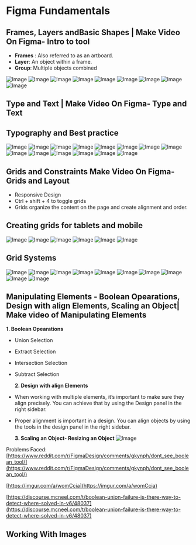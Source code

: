 # Figma Fundamentals

## Frames, Layers andBasic Shapes | Make Video On Figma- Intro to tool

- **Frames** : Also referred to as an artboard.
- **Layer**: An object within a frame.
- **Group**: Multiple objects combined

![Image](./Imgs/1.png)
![Image](./Imgs/2.png)
![Image](./Imgs/3.png)
![Image](./Imgs/4.png)
![Image](./Imgs/5.png)
![Image](./Imgs/6.png)
![Image](./Imgs/7.png)
![Image](./Imgs/8.png)
![Image](./Imgs/9.png)

## Type and Text | Make Video On Figma- Type and Text

## Typography and Best practice

![Image](./Imgs/1a.png)
![Image](./Imgs/2a.png)
![Image](./Imgs/3a.png)
![Image](./Imgs/4a.png)
![Image](./Imgs/5a.png)
![Image](./Imgs/6a.png)
![Image](./Imgs/7a.png)
![Image](./Imgs/8a.png)
![Image](./Imgs/9a.png)
![Image](./Imgs/10a.png)
![Image](./Imgs/11a.png)
![Image](./Imgs/12a.png)
![Image](./Imgs/13a.png)
![Image](./Imgs/14a.png)

## Grids and Constraints Make Video On Figma- Grids and Layout

- Responsive Design
- Ctrl + shift + 4 to toggle grids
- Grids organize the content on the page and create alignment and order.

## Creating grids for tablets and mobile

![Image](./Imgs/1b.png)
![Image](./Imgs/2b.png)
![Image](./Imgs/3b.png)
![Image](./Imgs/4b.png)
![Image](./Imgs/5b.png)
![Image](./Imgs/6b.png)

## Grid Systems

![Image](./Imgs/1c.png)
![Image](./Imgs/2c.png)
![Image](./Imgs/3c.png)
![Image](./Imgs/4c.png)
![Image](./Imgs/5c.png)
![Image](./Imgs/6c.png)
![Image](./Imgs/7c.png)
![Image](./Imgs/8c.png)
![Image](./Imgs/9c.png)
![Image](./Imgs/10c.png)

## Manipulating Elements - Boolean Opearations, Design with align Elements, Scaling an Object| Make video of Manipulating Elements

**1. Boolean Opearations**

- Union Selection
- Extract Selection
- Intersection Selection
- Subtract Selection

  **2. Design with align Elements**

- When working with multiple elements, it’s important to make sure they align precisely. You can achieve that by using the Design panel in the right sidebar.
- Proper alignment is important in a design. You can align objects by using the tools in the design panel in the right sidebar.

  **3. Scaling an Object- Resizing an Object**
  ![Image](./Imgs/1d.png)

Problems Faced:
[https://www.reddit.com/r/FigmaDesign/comments/gkynph/dont_see_boolean_tool/](https://www.reddit.com/r/FigmaDesign/comments/gkynph/dont_see_boolean_tool/)

[https://imgur.com/a/womCcia](https://imgur.com/a/womCcia)

[https://discourse.mcneel.com/t/boolean-union-failure-is-there-way-to-detect-where-solved-in-v6/48037](https://discourse.mcneel.com/t/boolean-union-failure-is-there-way-to-detect-where-solved-in-v6/48037)

## Working With Images
